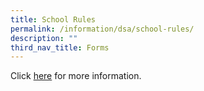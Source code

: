 ```yaml
---
title: School Rules
permalink: /information/dsa/school-rules/
description: ""
third_nav_title: Forms
---
```

<p>Click <a href="School_Rules_2016_upd_Oct_2015.pdf">here</a> for more information.</p>